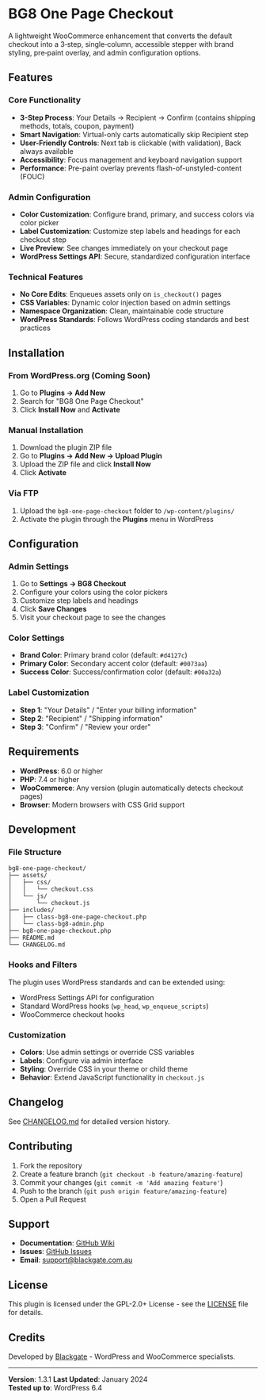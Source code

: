 # BG8 One Page Checkout

A lightweight WooCommerce enhancement that converts the default checkout into a 3‑step, single‑column, accessible stepper with brand styling, pre‑paint overlay, and admin configuration options.

## Features

### Core Functionality
- **3-Step Process**: Your Details → Recipient → Confirm (contains shipping methods, totals, coupon, payment)
- **Smart Navigation**: Virtual-only carts automatically skip Recipient step
- **User-Friendly Controls**: Next tab is clickable (with validation), Back always available
- **Accessibility**: Focus management and keyboard navigation support
- **Performance**: Pre-paint overlay prevents flash-of-unstyled-content (FOUC)

### Admin Configuration
- **Color Customization**: Configure brand, primary, and success colors via color picker
- **Label Customization**: Customize step labels and headings for each checkout step
- **Live Preview**: See changes immediately on your checkout page
- **WordPress Settings API**: Secure, standardized configuration interface

### Technical Features
- **No Core Edits**: Enqueues assets only on `is_checkout()` pages
- **CSS Variables**: Dynamic color injection based on admin settings
- **Namespace Organization**: Clean, maintainable code structure
- **WordPress Standards**: Follows WordPress coding standards and best practices

## Installation

### From WordPress.org (Coming Soon)
1. Go to **Plugins → Add New**
2. Search for "BG8 One Page Checkout"
3. Click **Install Now** and **Activate**

### Manual Installation
1. Download the plugin ZIP file
2. Go to **Plugins → Add New → Upload Plugin**
3. Upload the ZIP file and click **Install Now**
4. Click **Activate**

### Via FTP
1. Upload the `bg8-one-page-checkout` folder to `/wp-content/plugins/`
2. Activate the plugin through the **Plugins** menu in WordPress

## Configuration

### Admin Settings
1. Go to **Settings → BG8 Checkout**
2. Configure your colors using the color pickers
3. Customize step labels and headings
4. Click **Save Changes**
5. Visit your checkout page to see the changes

### Color Settings
- **Brand Color**: Primary brand color (default: `#d4127c`)
- **Primary Color**: Secondary accent color (default: `#0073aa`)
- **Success Color**: Success/confirmation color (default: `#00a32a`)

### Label Customization
- **Step 1**: "Your Details" / "Enter your billing information"
- **Step 2**: "Recipient" / "Shipping information"
- **Step 3**: "Confirm" / "Review your order"

## Requirements

- **WordPress**: 6.0 or higher
- **PHP**: 7.4 or higher
- **WooCommerce**: Any version (plugin automatically detects checkout pages)
- **Browser**: Modern browsers with CSS Grid support

## Development

### File Structure
```
bg8-one-page-checkout/
├── assets/
│   ├── css/
│   │   └── checkout.css
│   └── js/
│       └── checkout.js
├── includes/
│   ├── class-bg8-one-page-checkout.php
│   └── class-bg8-admin.php
├── bg8-one-page-checkout.php
├── README.md
└── CHANGELOG.md
```

### Hooks and Filters
The plugin uses WordPress standards and can be extended using:
- WordPress Settings API for configuration
- Standard WordPress hooks (`wp_head`, `wp_enqueue_scripts`)
- WooCommerce checkout hooks

### Customization
- **Colors**: Use admin settings or override CSS variables
- **Labels**: Configure via admin interface
- **Styling**: Override CSS in your theme or child theme
- **Behavior**: Extend JavaScript functionality in `checkout.js`

## Changelog

See [CHANGELOG.md](CHANGELOG.md) for detailed version history.

## Contributing

1. Fork the repository
2. Create a feature branch (`git checkout -b feature/amazing-feature`)
3. Commit your changes (`git commit -m 'Add amazing feature'`)
4. Push to the branch (`git push origin feature/amazing-feature`)
5. Open a Pull Request

## Support

- **Documentation**: [GitHub Wiki](https://github.com/jasonwilliamsau/bg8-one-page-checkout/wiki)
- **Issues**: [GitHub Issues](https://github.com/jasonwilliamsau/bg8-one-page-checkout/issues)
- **Email**: [support@blackgate.com.au](mailto:support@blackgate.com.au)

## License

This plugin is licensed under the GPL-2.0+ License - see the [LICENSE](LICENSE) file for details.

## Credits

Developed by [Blackgate](https://blackgate.com.au) - WordPress and WooCommerce specialists.

---

**Version**: 1.3.1
**Last Updated**: January 2024  
**Tested up to**: WordPress 6.4
